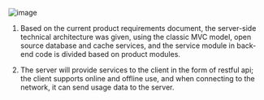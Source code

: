 ![image](https://github.com/xiaoyudi-China/xiaoyudi_iOS/blob/master/docs/backendTechnicalArchitecture.png)

1. Based on the current product requirements document, the server-side technical architecture was given, using the classic MVC model, open source database and cache services, and the service module in back-end code is divided based on product modules.

2. The server will provide services to the client in the form of restful api; the client supports online and offline use, and when connecting to the network, it can send usage data to the server.
